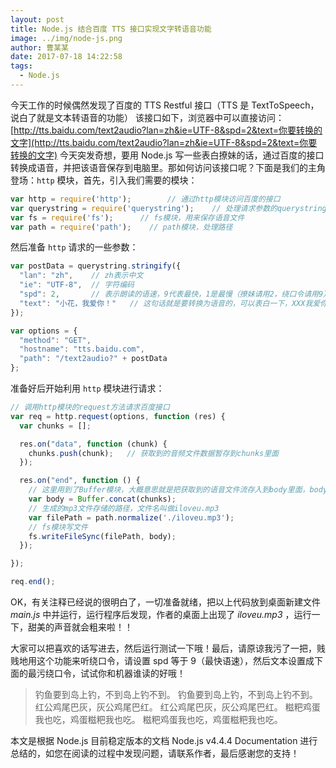 ```yaml
---
layout: post
title: Node.js 结合百度 TTS 接口实现文字转语音功能
image: ../img/node-js.png
author: 曹某某
date: 2017-07-18 14:22:58
tags: 
  - Node.js
---
```


今天工作的时候偶然发现了百度的 TTS Restful 接口（TTS 是 TextToSpeech，说白了就是文本转语音的功能）
该接口如下，浏览器中可以直接访问：[http://tts.baidu.com/text2audio?lan=zh&ie=UTF-8&spd=2&text=你要转换的文字](http://tts.baidu.com/text2audio?lan=zh&ie=UTF-8&spd=2&text=你要转换的文字)
今天突发奇想，要用 Node.js 写一些表白撩妹的话，通过百度的接口转换成语音，并把该语音保存到电脑里。那如何访问该接口呢？下面是我们的主角登场：`http` 模块，首先，引入我们需要的模块：

```javascript
var http = require('http');        // 通过http模块访问百度的接口
var querystring = require('querystring');    // 处理请求参数的querystring模块
var fs = require('fs');      // fs模块，用来保存语音文件
var path = require('path');    // path模块，处理路径
```

然后准备 `http` 请求的一些参数：

```javascript
var postData = querystring.stringify({
  "lan": "zh",    // zh表示中文
  "ie": "UTF-8",  // 字符编码
  "spd": 2,       // 表示朗读的语速，9代表最快，1是最慢（撩妹请用2，绕口令请用9）
  "text": "小花，我爱你！"   // 这句话就是要转换为语音的，可以表白一下，XXX我爱你
});

var options = {
  "method": "GET",
  "hostname": "tts.baidu.com",
  "path": "/text2audio?" + postData
};
```

准备好后开始利用 `http` 模块进行请求：

```javascript
// 调用http模块的request方法请求百度接口
var req = http.request(options, function (res) {
  var chunks = [];

  res.on("data", function (chunk) {
    chunks.push(chunk);   // 获取到的音频文件数据暂存到chunks里面
  });

  res.on("end", function () {
    // 这里用到了Buffer模块，大概意思就是把获取到的语音文件流存入到body里面，body是一个Buffer
    var body = Buffer.concat(chunks);
    // 生成的mp3文件存储的路径，文件名叫做iloveu.mp3
    var filePath = path.normalize('./iloveu.mp3');
    // fs模块写文件    
    fs.writeFileSync(filePath, body);
  });

});

req.end();
```

OK，有关注释已经说的很明白了，一切准备就绪，把以上代码放到桌面新建文件 *main.js* 中并运行，运行程序后发现，作者的桌面上出现了 *iloveu.mp3* ，运行一下，甜美的声音就会粗来啦！！

大家可以把喜欢的话写进去，然后运行测试一下哦！最后，请原谅我污了一把，贱贱地用这个功能来听绕口令，请设置 spd 等于 9（最快语速），然后文本设置成下面的最污绕口令，试试你和机器谁读的好哦！

>钓鱼要到岛上钓，不到岛上钓不到。
钓鱼要到岛上钓，不到岛上钓不到。
红公鸡尾巴灰，灰公鸡尾巴红。
红公鸡尾巴灰，灰公鸡尾巴红。
糍粑鸡蛋我也吃，鸡蛋糍粑我也吃。
糍粑鸡蛋我也吃，鸡蛋糍粑我也吃。

本文是根据 Node.js 目前稳定版本的文档 Node.js v4.4.4 Documentation 进行总结的，如您在阅读的过程中发现问题，请联系作者，最后感谢您的支持！
